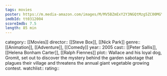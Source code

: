 ```yaml
---
tags: movies
poster: https://m.media-amazon.com/images/M/MV5BZmExY2Y3NGQtMzg5ZC00MGY1LTk3ZjktNWYyYzYwMTA1MTUwXkEyXkFqcGdeQXVyNjk1Njg5NTA@._V1_SX300.jpg
imdbId: tt0312004
scoreImdb: 7.5
length: 85 min
---
```


category:: [[Movies]]
director:: [[Steve Box]], [[Nick Park]]
genre:: [[Animation]], [[Adventure]], [[Comedy]]
year:: 2005
cast:: [[Peter Sallis]], [[Helena Bonham Carter]], [[Ralph Fiennes]]
plot:: Wallace and his loyal dog, Gromit, set out to discover the mystery behind the garden sabotage that plagues their village and threatens the annual giant vegetable growing contest.
watchlist::
rating::

